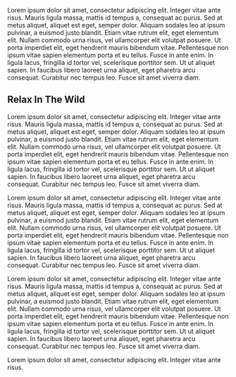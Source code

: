 Lorem ipsum dolor sit amet, consectetur adipiscing elit. Integer vitae ante risus. Mauris ligula massa, mattis id tempus a, consequat ac purus. Sed at metus aliquet, aliquet est eget, semper dolor. Aliquam sodales leo at ipsum pulvinar, a euismod justo blandit. Etiam vitae rutrum elit, eget elementum elit. Nullam commodo urna risus, vel ullamcorper elit volutpat posuere. Ut porta imperdiet elit, eget hendrerit mauris bibendum vitae. Pellentesque non ipsum vitae sapien elementum porta et eu tellus. Fusce in ante enim. In ligula lacus, fringilla id tortor vel, scelerisque porttitor sem. Ut ut aliquet sapien. In faucibus libero laoreet urna aliquet, eget pharetra arcu consequat. Curabitur nec tempus leo. Fusce sit amet viverra diam.

## Relax In The Wild

Lorem ipsum dolor sit amet, consectetur adipiscing elit. Integer vitae ante risus. Mauris ligula massa, mattis id tempus a, consequat ac purus. Sed at metus aliquet, aliquet est eget, semper dolor. Aliquam sodales leo at ipsum pulvinar, a euismod justo blandit. Etiam vitae rutrum elit, eget elementum elit. Nullam commodo urna risus, vel ullamcorper elit volutpat posuere. Ut porta imperdiet elit, eget hendrerit mauris bibendum vitae. Pellentesque non ipsum vitae sapien elementum porta et eu tellus. Fusce in ante enim. In ligula lacus, fringilla id tortor vel, scelerisque porttitor sem. Ut ut aliquet sapien. In faucibus libero laoreet urna aliquet, eget pharetra arcu consequat. Curabitur nec tempus leo. Fusce sit amet viverra diam.

Lorem ipsum dolor sit amet, consectetur adipiscing elit. Integer vitae ante risus. Mauris ligula massa, mattis id tempus a, consequat ac purus. Sed at metus aliquet, aliquet est eget, semper dolor. Aliquam sodales leo at ipsum pulvinar, a euismod justo blandit. Etiam vitae rutrum elit, eget elementum elit. Nullam commodo urna risus, vel ullamcorper elit volutpat posuere. Ut porta imperdiet elit, eget hendrerit mauris bibendum vitae. Pellentesque non ipsum vitae sapien elementum porta et eu tellus. Fusce in ante enim. In ligula lacus, fringilla id tortor vel, scelerisque porttitor sem. Ut ut aliquet sapien. In faucibus libero laoreet urna aliquet, eget pharetra arcu consequat. Curabitur nec tempus leo. Fusce sit amet viverra diam.

Lorem ipsum dolor sit amet, consectetur adipiscing elit. Integer vitae ante risus. Mauris ligula massa, mattis id tempus a, consequat ac purus. Sed at metus aliquet, aliquet est eget, semper dolor. Aliquam sodales leo at ipsum pulvinar, a euismod justo blandit. Etiam vitae rutrum elit, eget elementum elit. Nullam commodo urna risus, vel ullamcorper elit volutpat posuere. Ut porta imperdiet elit, eget hendrerit mauris bibendum vitae. Pellentesque non ipsum vitae sapien elementum porta et eu tellus. Fusce in ante enim. In ligula lacus, fringilla id tortor vel, scelerisque porttitor sem. Ut ut aliquet sapien. In faucibus libero laoreet urna aliquet, eget pharetra arcu consequat. Curabitur nec tempus leo. Fusce sit amet viverra diam.

Lorem ipsum dolor sit amet, consectetur adipiscing elit. Integer vitae ante risus.